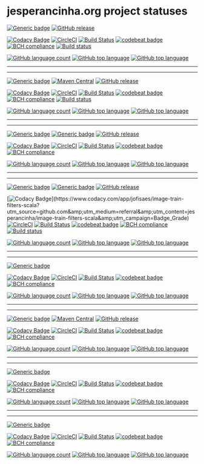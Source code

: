 # jesperancinha.org project statuses

[![Generic badge](https://img.shields.io/static/v1.svg?label=GitHub&message=Project%20Signer&color=informational)](https://github.com/jesperancinha/project-signer)
[![GitHub release](https://img.shields.io/github/release-pre/jesperancinha/project-signer.svg)](https://github.com/jesperancinha/project-signer/releases)

[![Codacy Badge](https://api.codacy.com/project/badge/Grade/d423415df34f42bf821ae13a078094c9)](https://www.codacy.com/app/jofisaes/project-signer?utm_source=github.com&amp;utm_medium=referral&amp;utm_content=jesperancinha/project-signer&amp;utm_campaign=Badge_Grade)
[![CircleCI](https://circleci.com/gh/jesperancinha/project-signer.svg?style=svg)](https://circleci.com/gh/jesperancinha/project-signer)
[![Build Status](https://travis-ci.org/jesperancinha/project-signer.svg?branch=master)](https://travis-ci.org/jesperancinha/project-signer)
[![codebeat badge](https://codebeat.co/badges/bfb0987b-e483-4954-9c3b-24ac488006bd)](https://codebeat.co/projects/github-com-jesperancinha-project-signer-master)
[![BCH compliance](https://bettercodehub.com/edge/badge/jesperancinha/project-signer?branch=master)](https://bettercodehub.com/)
[![Build status](https://ci.appveyor.com/api/projects/status/rmiwrpoo9hipj28b/branch/master?svg=true)](https://ci.appveyor.com/project/jesperancinha/image-train-filters-scala/branch/master)

[![GitHub language count](https://img.shields.io/github/languages/count/jesperancinha/project-signer.svg)]()
[![GitHub top language](https://img.shields.io/github/languages/top/jesperancinha/project-signer.svg)]()
[![GitHub top language](https://img.shields.io/github/languages/code-size/jesperancinha/project-signer.svg)]()

---
---

[![Generic badge](https://img.shields.io/static/v1.svg?label=GitHub&message=Markdowner&color=informational)](https://github.com/jesperancinha/markdowner)
[![Maven Central](https://img.shields.io/maven-central/v/org.jesperancinha.parser/markdowner)](https://search.maven.org/search?q=parser.markdowner)
[![GitHub release](https://img.shields.io/github/release-pre/jesperancinha/markdowner.svg)](https://github.com/jesperancinha/markdowner/releases)

[![Codacy Badge](https://api.codacy.com/project/badge/Grade/c423c85288eb45c883e2f721bb611a3f)](https://www.codacy.com/manual/jofisaes/markdowner?utm_source=github.com&amp;utm_medium=referral&amp;utm_content=jesperancinha/markdowner&amp;utm_campaign=Badge_Grade)
[![CircleCI](https://circleci.com/gh/jesperancinha/markdowner.svg?style=svg)](https://circleci.com/gh/jesperancinha/markdowner)
[![Build Status](https://travis-ci.org/jesperancinha/markdowner.svg?branch=master)](https://travis-ci.org/jesperancinha/markdowner)
[![codebeat badge](https://codebeat.co/badges/b6f714fa-6632-473e-9eb5-c481c776d415)](https://codebeat.co/projects/github-com-jesperancinha-markdowner-master)
[![BCH compliance](https://bettercodehub.com/edge/badge/jesperancinha/markdowner?branch=master)](https://bettercodehub.com/)
[![Build status](https://ci.appveyor.com/api/projects/status/kuedmakr9bbne46q/branch/master?svg=true)](https://ci.appveyor.com/project/jesperancinha/markdowner/branch/master)

[![GitHub language count](https://img.shields.io/github/languages/count/jesperancinha/markdowner.svg)]()
[![GitHub top language](https://img.shields.io/github/languages/top/jesperancinha/markdowner.svg)]()
[![GitHub top language](https://img.shields.io/github/languages/code-size/jesperancinha/markdowner.svg)]()

---
---

[![Generic badge](https://img.shields.io/static/v1.svg?label=Homepage&message=MancalaJE&color=informational)](http://mancalaje.joaofilipesabinoesperancinha.nl/)
[![Generic badge](https://img.shields.io/static/v1.svg?label=GitHub&message=Mancala%20JE&color=informational)](https://github.com/jesperancinha/mancalaje)
[![GitHub release](https://img.shields.io/github/release-pre/jesperancinha/mancalaje.svg)](https://github.com/jesperancinha/mancalaje/releases)

[![Codacy Badge](https://api.codacy.com/project/badge/Grade/f30b682f67e44391a922f62ada6b2f85)](https://www.codacy.com/app/jofisaes/mancalaje?utm_source=github.com&amp;utm_medium=referral&amp;utm_content=jesperancinha/mancalaje&amp;utm_campaign=Badge_Grade)
[![CircleCI](https://circleci.com/gh/jesperancinha/mancalaje.svg?style=svg)](https://circleci.com/gh/jesperancinha/mancalaje)
[![Build Status](https://travis-ci.org/jesperancinha/mancalaje.svg?branch=master)](https://travis-ci.org/jesperancinha/mancalaje)
[![codebeat badge](https://codebeat.co/badges/eaf7a2e0-ed2c-47fb-9323-2051db72c171)](https://codebeat.co/projects/github-com-jesperancinha-mancalaje-master)
[![BCH compliance](https://bettercodehub.com/edge/badge/jesperancinha/mancalaje?branch=master)](https://bettercodehub.com/)

[![GitHub language count](https://img.shields.io/github/languages/count/jesperancinha/mancalaje.svg)]()
[![GitHub top language](https://img.shields.io/github/languages/top/jesperancinha/mancalaje.svg)]()
[![GitHub top language](https://img.shields.io/github/languages/code-size/jesperancinha/mancalaje.svg)]()

---
---

[![Generic badge](https://img.shields.io/static/v1.svg?label=Homepage&message=Image%20Train%20Filters&color=informational)](http://itf.joaofilipesabinoesperancinha.nl/)
[![Generic badge](https://img.shields.io/static/v1.svg?label=GitHub&message=Image%20Train%20Filters&color=informational)](https://github.com/jesperancinha/image-train-filters-scala)
[![GitHub release](https://img.shields.io/github/release-pre/jesperancinha/image-train-filters-scala.svg)](https://github.com/jesperancinha/image-train-filters-scala/releases)

[![Codacy Badge](https://api.codacy.com/project/badge/Grade/b45a0bd9c3694401b78580b95c0b505b?)](https://www.codacy.com/app/jofisaes/image-train-filters-scala?utm_source=github.com&amp;utm_medium=referral&amp;utm_content=jesperancinha/image-train-filters-scala&amp;utm_campaign=Badge_Grade)
[![CircleCI](https://circleci.com/gh/jesperancinha/image-train-filters-scala.svg?style=svg)](https://circleci.com/gh/jesperancinha/image-train-filters-scala)
[![Build Status](https://travis-ci.org/jesperancinha/image-train-filters-scala.svg?branch=master)](https://travis-ci.org/jesperancinha/image-train-filters-scala)
[![codebeat badge](https://codebeat.co/badges/93dcee14-b81d-4827-bd4f-9c7a3f56c752)](https://codebeat.co/projects/github-com-jesperancinha-image-train-filters-scala-master)
[![BCH compliance](https://bettercodehub.com/edge/badge/jesperancinha/image-train-filters-scala?branch=master)](https://bettercodehub.com/)
[![Build status](https://ci.appveyor.com/api/projects/status/rmiwrpoo9hipj28b/branch/master?svg=true)](https://ci.appveyor.com/project/jesperancinha/image-train-filters-scala/branch/master)


[![GitHub language count](https://img.shields.io/github/languages/count/jesperancinha/image-train-filters-scala.svg)]()
[![GitHub top language](https://img.shields.io/github/languages/top/jesperancinha/image-train-filters-scala.svg)]()
[![GitHub top language](https://img.shields.io/github/languages/code-size/jesperancinha/image-train-filters-scala.svg)]()

---
---

[![Generic badge](https://img.shields.io/static/v1.svg?label=GitHub&message=Bridge%20Logistics&color=informational)](https://github.com/jesperancinha/bridge-logistics)

[![Codacy Badge](https://api.codacy.com/project/badge/Grade/318e7f47f8944b3d97a83d2fd2402b85)](https://www.codacy.com/app/jofisaes/bridge-logistics?utm_source=github.com&amp;utm_medium=referral&amp;utm_content=jesperancinha/bridge-logistics&amp;utm_campaign=Badge_Grade)
[![CircleCI](https://circleci.com/gh/jesperancinha/bridge-logistics.svg?style=svg)](https://circleci.com/gh/jesperancinha/bridge-logistics)
[![Build Status](https://travis-ci.org/jesperancinha/bridge-logistics.svg?branch=master)](https://travis-ci.org/jesperancinha/bridge-logistics)
[![codebeat badge](https://codebeat.co/badges/a81b5c40-aeca-4b8d-9015-1ed1004617e5)](https://codebeat.co/projects/github-com-jesperancinha-bridge-logistics-master)
[![BCH compliance](https://bettercodehub.com/edge/badge/jesperancinha/bridge-logistics?branch=master)](https://bettercodehub.com/)

[![GitHub language count](https://img.shields.io/github/languages/count/jesperancinha/bridge-logistics.svg)]()
[![GitHub top language](https://img.shields.io/github/languages/top/jesperancinha/bridge-logistics.svg)]()
[![GitHub top language](https://img.shields.io/github/languages/code-size/jesperancinha/bridge-logistics.svg)]()

---
---

[![Generic badge](https://img.shields.io/static/v1.svg?label=GitHub&message=ITF%20Chartizate&color=informational)](https://github.com/jesperancinha/itf-chartizate)
[![Maven Central](https://img.shields.io/maven-central/v/org.jesperancinha.itf/itf-chartizate)](https://search.maven.org/search?q=itf.itf-chartizate)
[![GitHub release](https://img.shields.io/github/release-pre/jesperancinha/itf-chartizate.svg)](https://github.com/jesperancinha/itf-chartizate/releases)

[![Codacy Badge](https://api.codacy.com/project/badge/Grade/f1ccef42562a4e338846f103c7549955)](https://www.codacy.com/app/jofisaes/itf-chartizate?utm_source=github.com&amp;utm_medium=referral&amp;utm_content=jesperancinha/itf-chartizate&amp;utm_campaign=Badge_Grade)
[![CircleCI](https://circleci.com/gh/jesperancinha/itf-chartizate.svg?style=svg)](https://circleci.com/gh/jesperancinha/itf-chartizate)
[![Build Status](https://travis-ci.org/jesperancinha/itf-chartizate.svg?branch=master)](https://travis-ci.org/jesperancinha/itf-chartizate)
[![codebeat badge](https://codebeat.co/badges/38f795d1-c092-4aac-976d-ec193651cd49)](https://codebeat.co/projects/github-com-jesperancinha-itf-chartizate-master)
[![BCH compliance](https://bettercodehub.com/edge/badge/jesperancinha/itf-chartizate?branch=master)](https://bettercodehub.com/)

[![GitHub language count](https://img.shields.io/github/languages/count/jesperancinha/itf-chartizate.svg)]()
[![GitHub top language](https://img.shields.io/github/languages/top/jesperancinha/itf-chartizate.svg)]()
[![GitHub top language](https://img.shields.io/github/languages/code-size/jesperancinha/itf-chartizate.svg)]()

---
---

[![Generic badge](https://img.shields.io/static/v1.svg?label=GitHub&message=String%20Array%20Paradigms&color=informational)](https://github.com/jesperancinha/string-array-paradigms)

[![Codacy Badge](https://api.codacy.com/project/badge/Grade/0eeb457321184b74922e97dcd563ba19)](https://www.codacy.com/app/jofisaes/string-array-paradigms?utm_source=github.com&amp;utm_medium=referral&amp;utm_content=jesperancinha/string-array-paradigms&amp;utm_campaign=Badge_Grade)
[![CircleCI](https://circleci.com/gh/jesperancinha/string-array-paradigms.svg?style=svg)](https://circleci.com/gh/jesperancinha/string-array-paradigms)
[![Build Status](https://travis-ci.org/jesperancinha/string-array-paradigms.svg?branch=master)](https://travis-ci.org/jesperancinha/string-array-paradigms)
[![codebeat badge](https://codebeat.co/badges/65fed66c-ff4a-46f1-9b12-bc486a422ee6)](https://codebeat.co/projects/github-com-jesperancinha-string-array-paradigms-master)
[![BCH compliance](https://bettercodehub.com/edge/badge/jesperancinha/string-array-paradigms?branch=master)](https://bettercodehub.com/)

[![GitHub language count](https://img.shields.io/github/languages/count/jesperancinha/string-array-paradigms.svg)]()
[![GitHub top language](https://img.shields.io/github/languages/top/jesperancinha/string-array-paradigms.svg)]()
[![GitHub top language](https://img.shields.io/github/languages/code-size/jesperancinha/string-array-paradigms.svg)]()

---
---

[![Generic badge](https://img.shields.io/static/v1.svg?label=GitHub&message=Coffee%20Paradigms&color=informational)](https://github.com/jesperancinha/coffee-paradigms)

[![Codacy Badge](https://api.codacy.com/project/badge/Grade/4619967a56c24086b00a7e0344aebaa8)](https://www.codacy.com/app/jofisaes/coffee-paradigms?utm_source=github.com&amp;utm_medium=referral&amp;utm_content=jesperancinha/coffee-paradigms&amp;utm_campaign=Badge_Grade)
[![CircleCI](https://circleci.com/gh/jesperancinha/coffee-paradigms.svg?style=svg)](https://circleci.com/gh/jesperancinha/coffee-paradigms)
[![Build Status](https://travis-ci.org/jesperancinha/coffee-paradigms.svg?branch=master)](https://travis-ci.org/jesperancinha/coffee-paradigms)
[![codebeat badge](https://codebeat.co/badges/0d45f066-b81a-4cb8-ae72-d3f6daf5b736)](https://codebeat.co/projects/github-com-jesperancinha-coffee-paradigms-master)
[![BCH compliance](https://bettercodehub.com/edge/badge/jesperancinha/coffee-paradigms?branch=master)](https://bettercodehub.com/)

[![GitHub language count](https://img.shields.io/github/languages/count/jesperancinha/coffee-paradigms.svg)]()
[![GitHub top language](https://img.shields.io/github/languages/top/jesperancinha/coffee-paradigms.svg)]()
[![GitHub top language](https://img.shields.io/github/languages/code-size/jesperancinha/coffee-paradigms.svg)]()
